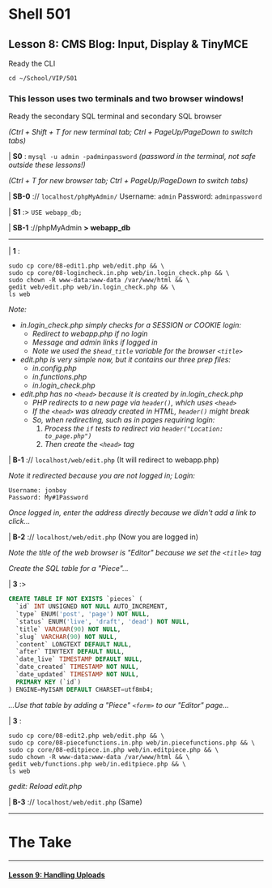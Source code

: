# Shell 501
## Lesson 8: CMS Blog: Input, Display & TinyMCE

Ready the CLI

`cd ~/School/VIP/501`

### This lesson uses two terminals and two browser windows!

Ready the secondary SQL terminal and secondary SQL browser

*(Ctrl + Shift + T for new terminal tab; Ctrl + PageUp/PageDown to switch tabs)*

| **S0** : `mysql -u admin -padminpassword` *(password in the terminal, not safe outside these lessons!)*

*(Ctrl + T for new browser tab; Ctrl + PageUp/PageDown to switch tabs)*

| **SB-0** :// `localhost/phpMyAdmin/` Username: `admin` Password: `adminpassword`

| **S1** :> `USE webapp_db;`

| **SB-1** ://phpMyAdmin **> webapp_db**

___

| **1** :
```
sudo cp core/08-edit1.php web/edit.php && \
sudo cp core/08-logincheck.in.php web/in.login_check.php && \
sudo chown -R www-data:www-data /var/www/html && \
gedit web/edit.php web/in.login_check.php && \
ls web
```

*Note:*

  - *in.login_check.php simply checks for a SESSION or COOKIE login:*
    - *Redirect to webapp.php if no login*
    - *Message and admin links if logged in*
    - *Note we used the `$head_title` variable for the browser `<title>`*
  - *edit.php is very simple now, but it contains our three prep files:*
    - *in.config.php*
    - *in.functions.php*
    - *in.login_check.php*
  - *edit.php has no `<head>` because it is created by in.login_check.php*
    - *PHP redirects to a new page via `header()`, which uses `<head>`*
    - *If the `<head>` was already created in HTML, `header()` might break*
    - *So, when redirecting, such as in pages requiring login:*
      1. *Process the `if` tests to redirect via `header("Location: to_page.php")`*
      2. *Then create the `<head>` tag*

| **B-1** :// `localhost/web/edit.php` (It will redirect to webapp.php)

*Note it redirected because you are not logged in; Login:*

```
Username: jonboy
Password: My#1Password
```

*Once logged in, enter the address directly because we didn't add a link to click...*

| **B-2** :// `localhost/web/edit.php` (Now you are logged in)

*Note the title of the web browser is "Editor" because we set the `<title>` tag*

*Create the SQL table for a "Piece"...*

| **3** :>
```sql
CREATE TABLE IF NOT EXISTS `pieces` (
  `id` INT UNSIGNED NOT NULL AUTO_INCREMENT,
  `type` ENUM('post', 'page') NOT NULL,
  `status` ENUM('live', 'draft', 'dead') NOT NULL,
  `title` VARCHAR(90) NOT NULL,
  `slug` VARCHAR(90) NOT NULL,
  `content` LONGTEXT DEFAULT NULL,
  `after` TINYTEXT DEFAULT NULL,
  `date_live` TIMESTAMP DEFAULT NULL,
  `date_created` TIMESTAMP NOT NULL,
  `date_updated` TIMESTAMP NOT NULL,
  PRIMARY KEY (`id`)
) ENGINE=MyISAM DEFAULT CHARSET=utf8mb4;
```

*...Use that table by adding a "Piece" `<form>` to our "Editor" page...*

| **3** :
```
sudo cp core/08-edit2.php web/edit.php && \
sudo cp core/08-piecefunctions.in.php web/in.piecefunctions.php && \
sudo cp core/08-editpiece.in.php web/in.editpiece.php && \
sudo chown -R www-data:www-data /var/www/html && \
gedit web/functions.php web/in.editpiece.php && \
ls web
```

*gedit: Reload edit.php*

| **B-3** :// `localhost/web/edit.php` (Same)

___

# The Take

___

#### [Lesson 9: Handling Uploads](https://github.com/inkVerb/vip/blob/master/501-shell/Lesson-09.md)
